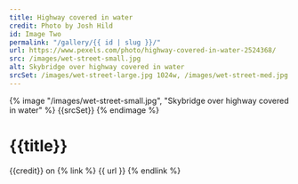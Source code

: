 ```yaml
---
title: Highway covered in water
credit: Photo by Josh Hild
id: Image Two
permalink: "/gallery/{{ id | slug }}/"
url: https://www.pexels.com/photo/highway-covered-in-water-2524368/
src: /images/wet-street-small.jpg
alt: Skybridge over highway covered in water
srcSet: /images/wet-street-large.jpg 1024w, /images/wet-street-med.jpg 640w, /images/wet-street-small.jpg 320w
---
```


{% image "/images/wet-street-small.jpg", "Skybridge over highway covered in water" %}
{{srcSet}}
{% endimage %}

# {{title}}

{{credit}} on {% link %} {{ url }} {% endlink %}